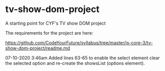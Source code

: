 # tv-show-dom-project

A starting point for CYF's TV show DOM project

The requirements for the project are here:

https://github.com/CodeYourFuture/syllabus/tree/master/js-core-3/tv-show-dom-project/readme.md

07-10-2020 3:46am
Added lines 63-65 to enable the select element clear the selected option and re-create the showsList (options element).
